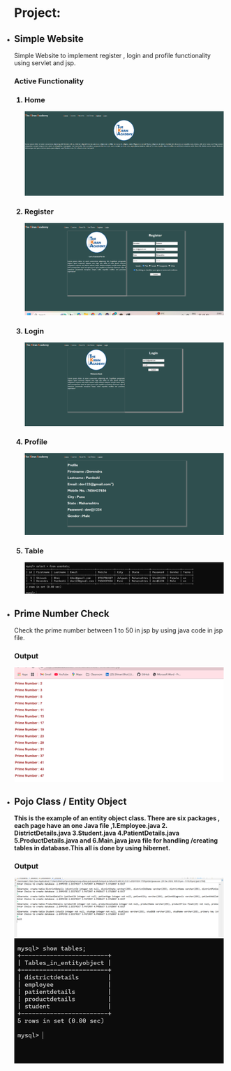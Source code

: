 
<ul>
<h1>Project:</h1>
<li><h2>Simple Website</h2></li>
<p>Simple Website to implement register , login and profile functionality using servlet and jsp.</p>
<h3>Active Functionality</h3>
<ol>
  <h3> <li>Home</li></h3>
  <img src = "JBK Web/home.png">
  <h3>  <li>Register</li></h3>
  <img src = "JBK Web/register.png">
   <h3>  <li>Login</li></h3>
  <img src = "JBK Web/login.png">
  <h3>  <li>Profile</li></h3>
  <img src = "JBK Web/profile.png">
   <h3> <li>Table</li></h3>
  <img src = "JBK Web/database.png">
</ol>

<li><h2>Prime Number Check</h2></li>
<p>Check the prime number between 1 to 50 in jsp by using java code in jsp file.</p>

<b><h3>Output</h3><b>
<img src = "PrimeNumberWeb/src/main/webapp/image.png">

<li><h2>Pojo Class / Entity Object</h2></li>
<p>This is the example of an entity object class. There are six packages , each page have an one Java file ,1.Employee.java 2. DistrictDetails.java 3.Student.java 4.PatientDetails.java 5.ProductDetails.java and 6.Main.java java file for handling /creating tables in database.This all is done by using hibernet.</p>

<b><h3>Output</h3><b>
<img src = "Hibernate Framework/PojoClassandEntity/entityobject.png">
<br>
<img src = "Hibernate Framework/PojoClassandEntity/entityobjectdb.png">
</ul>
